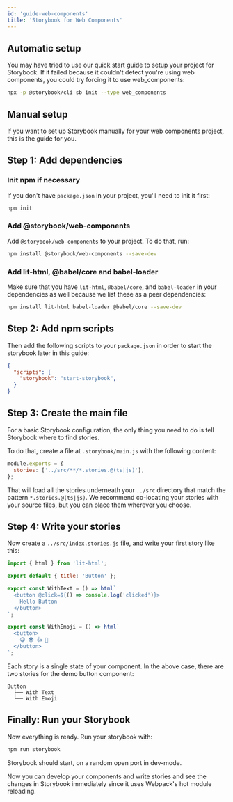 ```yaml
---
id: 'guide-web-components'
title: 'Storybook for Web Components'
---
```


## Automatic setup

You may have tried to use our quick start guide to setup your project for Storybook.
If it failed because it couldn't detect you're using web components, you could try forcing it to use web_components:

```sh
npx -p @storybook/cli sb init --type web_components
```

## Manual setup

If you want to set up Storybook manually for your web components project, this is the guide for you.

## Step 1: Add dependencies

### Init npm if necessary

If you don't have `package.json` in your project, you'll need to init it first:

```sh
npm init
```

### Add @storybook/web-components

Add `@storybook/web-components` to your project. To do that, run:

```sh
npm install @storybook/web-components --save-dev
```

### Add lit-html, @babel/core and babel-loader

Make sure that you have `lit-html`, `@babel/core`, and `babel-loader` in your dependencies as well because we list these as a peer dependencies:

```sh
npm install lit-html babel-loader @babel/core --save-dev
```

## Step 2: Add npm scripts

Then add the following scripts to your `package.json` in order to start the storybook later in this guide:

```json
{
  "scripts": {
    "storybook": "start-storybook",
  }
}
```

## Step 3: Create the main file

For a basic Storybook configuration, the only thing you need to do is tell Storybook where to find stories.

To do that, create a file at `.storybook/main.js` with the following content:

```js
module.exports = {
  stories: ['../src/**/*.stories.@(ts|js)'],
};
```

That will load all the stories underneath your `../src` directory that match the pattern `*.stories.@(ts|js)`. We recommend co-locating your stories with your source files, but you can place them wherever you choose.

## Step 4: Write your stories

Now create a `../src/index.stories.js` file, and write your first story like this:

```js
import { html } from 'lit-html';

export default { title: 'Button' };

export const WithText = () => html`
  <button @click=${() => console.log('clicked')}>
    Hello Button
  </button>
`;

export const WithEmoji = () => html`
  <button>
    😀 😎 👍 💯
  </button>
`;
```

Each story is a single state of your component. In the above case, there are two stories for the demo button component:

```plaintext
Button
  ├── With Text
  └── With Emoji
```

## Finally: Run your Storybook

Now everything is ready. Run your storybook with:

```sh
npm run storybook
```

Storybook should start, on a random open port in dev-mode.

Now you can develop your components and write stories and see the changes in Storybook immediately since it uses Webpack's hot module reloading.
